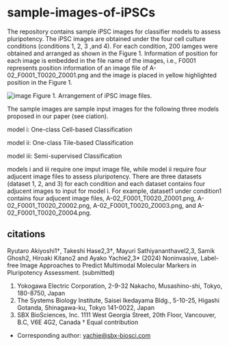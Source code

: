 # sample-images-of-iPSCs
The repository contains sample iPSC images for classifier models to assess pluripotency. The iPSC images are obtained under the four cell culture conditions (conditions 1, 2, 3 ,and 4).
For each condition, 200 iamges were obtained and arranged as shown in the Figure 1. 
Information of position for each image is embedded in the file name of the images, i.e.,  F0001 represents position information of an image file of A-02_F0001_T0020_Z0001.png and the image is placed in yellow highlighted position in the Figure 1.

![image](https://github.com/TakeshiHase/sample-images-of-iPSCs/assets/8033227/cd060e39-257e-4ddc-a5c6-f3627194d24a)
Figure 1. Arrangement of iPSC image files.


The sample images are sample input images for the following three models proposed in our paper (see ciation).

model i: One-class Cell-based Classification

model ii: One-class Tile-based Classification

model iii: Semi-supervised Classification

models i and iii require one imput image file, while model ii require four adjucent image files to assess pluripotency.
There are three datasets (dataset 1, 2, and 3) for each condition and each dataset contains four adjucent images to input for model i.
For example, dataset1 under condition1 contains four adjucent image files, A-02_F0001_T0020_Z0001.png, A-02_F0001_T0020_Z0002.png, A-02_F0001_T0020_Z0003.png, and A-02_F0001_T0020_Z0004.png.

## citations
Ryutaro Akiyoshi1†, Takeshi Hase2,3†, Mayuri Sathiyananthavel2,3, Samik Ghosh2, Hiroaki Kitano2 and Ayako Yachie2,3* (2024) Noninvasive, Label-free Image Approaches to Predict Multimodal Molecular Markers in Pluripotency Assessment. (submitted)

1.	Yokogawa Electric Corporation, 2-9-32 Nakacho, Musashino-shi, Tokyo, 180-8750, Japan
2.	The Systems Biology Institute, Saisei Ikedayama Bldg., 5-10-25, Higashi Gotanda, Shinagawa-ku, Tokyo 141-0022, Japan
3.	SBX BioSciences, Inc. 1111 West Georgia Street, 20th Floor, Vancouver, B.C, V6E 4G2, Canada
†  Equal contribution
* Corresponding author: yachie@sbx-biosci.com


